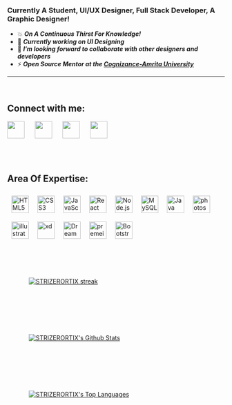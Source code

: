 ### Currently A Student, UI/UX Designer, Full Stack Developer, A Graphic Designer!

- 💥 <i><b>On A Continuous Thirst For Knowledge!</b></i>
- 🔮 <i><b>Currently working on UI Designing</b></i>
- 📰 <i><b>I’m looking forward to collaborate with other designers and developers</b></i>
- ⚡ <i><b>Open Source Mentor at the [Cognizance-Amrita University][cognizance]  </b></i>

<hr>
<br>

## Connect with me:

[<img width="40px" style="margin-right:20px" src="assets/instagram.png" />][instagram]
[<img width="40px" style="margin-right:20px" src="assets/twitter.png" />][twitter]
[<img width="40px" style="margin-right:20px" src="assets/gmail.png" />][gmail]
[<img width="40px" style="margin-right:20px" src="assets/linkedin.png" />][Ln]

<br>

<br>

## Area Of Expertise:

<img align="left" alt="HTML5" width="40px" style="margin:10px"  src="assets/html-5.png" />
<img align="left" alt="CSS3" width="40px" style="margin:10px"  src="assets/css.png" />
<img align="left" alt="JavaScript" width="40px" style="margin:10px"  src="assets/js.png" />
<img align="left" alt="React" width="40px" style="margin:10px"  src="assets/reactjs.png" />
<img align="left" alt="Node.js" width="40px" style="margin:10px"  src="assets/nodejs.png" />
<img align="left" alt="MySQL" width="40px" style="margin:10px"  src="assets/mysql.png" />
<img align="left" alt="Java" width="40px" style="margin:10px"  src="assets/java.png" />
<img align="left" alt="photoshop" width="40px" style="margin:10px"  src="assets/photoshop.png" />
<img align="left" alt="illustrator" width="40px" style="margin:10px"  src="assets/illustrator.png" />
<img align="left" alt="xd" width="40px" style="margin:10px"  src="assets/xd.png" />
<img align="left" alt="Dreamweaver" width="40px" style="margin:10px"  src="assets/Dw.svg" />
<img align="left" alt="premeire pro" width="40px" style="margin:10px"  src="assets/premiere-pro.png" />
<img align="left" alt="Bootstrap" width="40px" style="margin:10px"  src="assets/bootstrap.png" />

<br>
<br>
<br>    
<br>
<br>    
<br>
<br>    
<br>
<p>
    <a href="https://github.com/STRIZERORTIX/github-readme-streak-stats">
        <img style="margin:50px"  title="🔥 Get streak stats for your profile at git.io/streak-stats" alt="STRIZERORTIX streak" src="https://github-readme-streak-stats.herokuapp.com?user=STRIZERORTIX&theme=midnight-purple&hide_border=true&border=DD0404&ring=00DDCF&background=000000&stroke=00DDAA&fire=DD08DC&currStreakNum=DD0202"/>
    </a>
</p>
<p>
     <a href="https://github.com/STRIZERORTIX/github-readme-stats"><img alt="STRIZERORTIX's Github Stats" style="margin:50px"  src="https://github-readme-stats.vercel.app/api?username=STRIZERORTIX&show_icons=true&count_private=true&theme=react&hide_border=true&bg_color=0D1117" /></a>
</p>
<p>
    <a href="https://github.com/SubhamRaoniar28/github-readme-stats"><img alt="STRIZERORTIX's Top Languages" style="margin:50px" src="https://github-readme-stats.vercel.app/api/top-langs/?username=STRIZERORTIX&langs_count=5&theme=midnight-purple&hide_border=true/"></a>
</p>
</span>
<br>


[twitter]: https://twitter.com/Strizer_Ortix
[cognizance]: https://github.com/cognizance-amrita
[instagram]: https://www.instagram.com/strizer_ortix/
[devpost]: https://devpost.com/STRIZERORTIX?ref_content=user-portfolio&ref_feature=portfolio&ref_medium=global-nav
[Ln]: https://www.linkedin.com/in/strizerortix/
[gmail]: mailto:abhi.varadan@gmail.com
